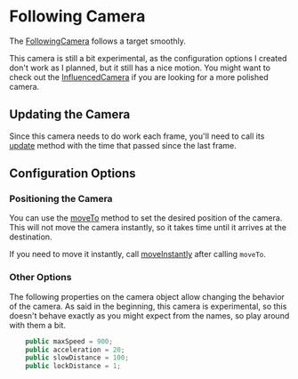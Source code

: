 # Following Camera

The [FollowingCamera](../api/classes/FollowingCamera.md) follows a target smoothly.

This camera is still a bit experimental, as the configuration options I created don't work as I planned, but it still has a nice motion. You might want to check out the [InfluencedCamera](./influenced-camera.md) if you are looking for a more polished camera.

## Updating the Camera

Since this camera needs to do work each frame, you'll need to call its [update](../api/classes/FollowingCamera.md#update) method with the time that passed since the last frame.

## Configuration Options

### Positioning the Camera

You can use the [moveTo](../api/classes/FollowingCamera.md#moveto) method to set the desired position of the camera. This will not move the camera instantly, so it takes time until it arrives at the destination.

If you need to move it instantly, call [moveInstantly](../api/classes/FollowingCamera.md#moveinstantly) after calling `moveTo`.

### Other Options

The following properties on the camera object allow changing the behavior of the camera. As said in the beginning, this camera is experimental, so this doesn't behave exactly as you might expect from the names, so play around with them a bit.

```typescript
    public maxSpeed = 900;
    public acceleration = 20;
    public slowDistance = 100;
    public lockDistance = 1;
```
